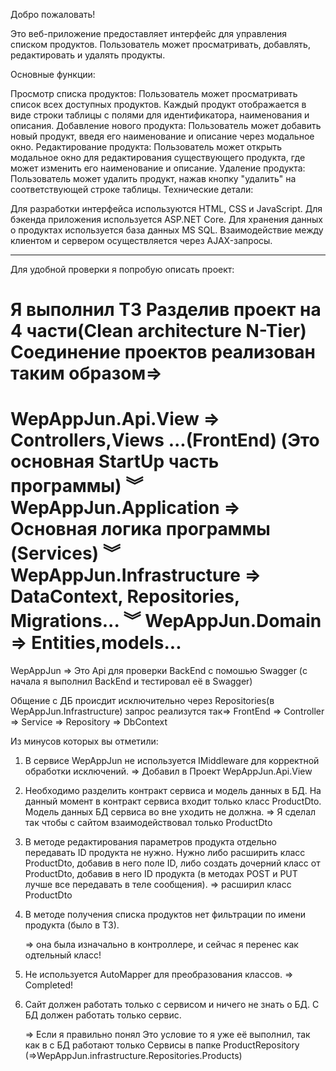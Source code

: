 Добро пожаловать!

Это веб-приложение предоставляет интерфейс для управления списком продуктов. Пользователь может просматривать, добавлять, редактировать и удалять продукты.

Основные функции:

Просмотр списка продуктов: Пользователь может просматривать список всех доступных продуктов. Каждый продукт отображается в виде строки таблицы с полями для идентификатора, наименования и описания.
Добавление нового продукта: Пользователь может добавить новый продукт, введя его наименование и описание через модальное окно.
Редактирование продукта: Пользователь может открыть модальное окно для редактирования существующего продукта, где может изменить его наименование и описание.
Удаление продукта: Пользователь может удалить продукт, нажав кнопку "удалить" на соответствующей строке таблицы.
Технические детали:

Для разработки интерфейса используются HTML, CSS и JavaScript.
Для бэкенда приложения используется ASP.NET Core.
Для хранения данных о продуктах используется база данных MS SQL.
Взаимодействие между клиентом и сервером осуществляется через AJAX-запросы.









--------------------------------------------------------------------
Для удобной проверки я попробую описать проект:

Я выполнил ТЗ Разделив проект на 4 части(Clean architecture N-Tier) Соединение проектов реализован таким образом=>
====================================================================================
WepAppJun.Api.View => Controllers,Views ...(FrontEnd) (Это основная StartUp часть программы) 
	︾
WepAppJun.Application => Основная логика программы (Services)
	︾
WepAppJun.Infrastructure => DataContext, Repositories, Migrations... 
	︾
WepAppJun.Domain => Entities,models...
=====================================================================================

WepAppJun => Это Api для проверки BackEnd c помошью Swagger (с начала я выполнил BackEnd и тестировал её в Swagger)

Общение с ДБ происдит исключительно через Repositories(в WepAppJun.Infrastructure) запрос реализутся так=> 
FrontEnd => Controller => Service => Repository => DbContext


Из минусов которых вы отметили: 

1) В сервисе WepAppJun не используется IMiddleware для корректной обработки исключений.
	=> Добавил в Проект WepAppJun.Api.View

2) Необходимо разделить контракт сервиса и модель данных в БД. На данный момент в контракт сервиса входит только класс ProductDto. Модель данных БД сервиса во вне уходить не должна. 
	=> Я сделал так чтобы с сайтом взаимодействовал только ProductDto
	
3) В методе редактирования параметров продукта отдельно передавать ID продукта не нужно. Нужно либо расширить класс ProductDto, добавив в него поле ID, либо создать дочерний класс от ProductDto, добавив в него ID продукта (в методах POST и PUT лучше все передавать в теле сообщения).
	=> расширил класс ProductDto

4) В методе получения списка продуктов нет фильтрации по имени продукта (было в ТЗ).

	=> она была изначально в контроллере, и сейчас я перенес как одтельный класс!
	
5) Не используется AutoMapper для преобразования классов.
	=> Completed!

6) Сайт должен работать только с сервисом и ничего не знать о БД. С БД должен работать только сервис.

	=> Если я правильно понял Это условие то я уже её выполнил, так как в с БД работают только Сервисы в папке ProductRepository (=>WepAppJun.infrastructure.Repositories.Products)
